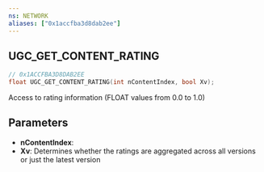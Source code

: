 ```yaml
---
ns: NETWORK
aliases: ["0x1accfba3d8dab2ee"]
---
```

## UGC_GET_CONTENT_RATING

```c
// 0x1ACCFBA3D8DAB2EE
float UGC_GET_CONTENT_RATING(int nContentIndex, bool Xv);
```

Access to rating information (FLOAT values from 0.0 to 1.0)


## Parameters
* **nContentIndex**: 
* **Xv**: Determines whether the ratings are aggregated across all versions or just the latest version
